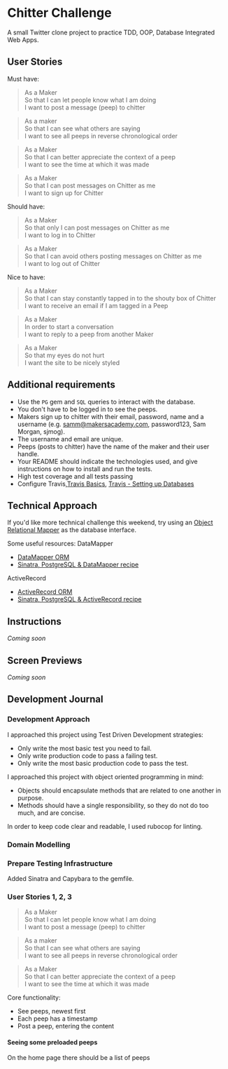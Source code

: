 # Chitter Challenge

A small Twitter clone project to practice TDD, OOP, Database Integrated Web Apps.

## User Stories

Must have:

> As a Maker  
> So that I can let people know what I am doing  
> I want to post a message (peep) to chitter

> As a maker  
> So that I can see what others are saying  
> I want to see all peeps in reverse chronological order

> As a Maker  
> So that I can better appreciate the context of a peep  
> I want to see the time at which it was made

> As a Maker  
> So that I can post messages on Chitter as me  
> I want to sign up for Chitter

Should have:

> As a Maker  
> So that only I can post messages on Chitter as me  
> I want to log in to Chitter

> As a Maker  
> So that I can avoid others posting messages on Chitter as me  
> I want to log out of Chitter

Nice to have:

> As a Maker  
> So that I can stay constantly tapped in to the shouty box of Chitter  
> I want to receive an email if I am tagged in a Peep

> As a Maker  
> In order to start a conversation  
> I want to reply to a peep from another Maker

> As a Maker  
> So that my eyes do not hurt  
> I want the site to be nicely styled

## Additional requirements

- Use the `PG` gem and `SQL` queries to interact with the database.
- You don't have to be logged in to see the peeps.
- Makers sign up to chitter with their email, password, name and a username (e.g. samm@makersacademy.com, password123, Sam Morgan, sjmog).
- The username and email are unique.
- Peeps (posts to chitter) have the name of the maker and their user handle.
- Your README should indicate the technologies used, and give instructions on how to install and run the tests.
- High test coverage and all tests passing
- Configure Travis,[Travis Basics](https://docs.travis-ci.com/user/tutorial/), [Travis - Setting up Databases](https://docs.travis-ci.com/user/database-setup/)

## Technical Approach

If you'd like more technical challenge this weekend, try using an [Object Relational Mapper](https://en.wikipedia.org/wiki/Object-relational_mapping) as the database interface.

Some useful resources:
DataMapper

- [DataMapper ORM](https://datamapper.org/)
- [Sinatra, PostgreSQL & DataMapper recipe](http://recipes.sinatrarb.com/p/databases/postgresql-datamapper)

ActiveRecord

- [ActiveRecord ORM](https://guides.rubyonrails.org/active_record_basics.html)
- [Sinatra, PostgreSQL & ActiveRecord recipe](http://recipes.sinatrarb.com/p/databases/postgresql-activerecord?#article)

## Instructions

_Coming soon_

## Screen Previews

_Coming soon_

## Development Journal

### Development Approach

I approached this project using Test Driven Development strategies:

- Only write the most basic test you need to fail.
- Only write production code to pass a failing test.
- Only write the most basic production code to pass the test.

I approached this project with object oriented programming in mind:

- Objects should encapsulate methods that are related to one another in purpose.
- Methods should have a single responsibility, so they do not do too much, and are concise.

In order to keep code clear and readable, I used rubocop for linting.

### Domain Modelling


### Prepare Testing Infrastructure

Added Sinatra and Capybara to the gemfile.



### User Stories 1, 2, 3

> As a Maker  
> So that I can let people know what I am doing  
> I want to post a message (peep) to chitter

> As a maker  
> So that I can see what others are saying  
> I want to see all peeps in reverse chronological order

> As a Maker  
> So that I can better appreciate the context of a peep  
> I want to see the time at which it was made

Core functionality:

- See peeps, newest first
- Each peep has a timestamp
- Post a peep, entering the content

#### Seeing some preloaded peeps

On the home page there should be a list of peeps

